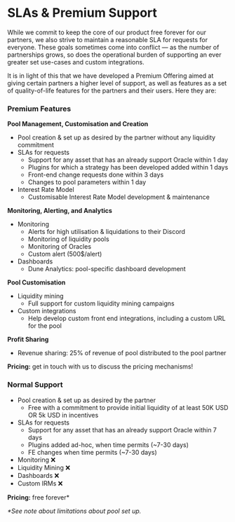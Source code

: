 # SLAs & Premium Support

While we commit to keep the core of our product free forever for our partners, we also strive to maintain a reasonable SLA for requests for everyone. These goals sometimes come into conflict — as the number of partnerships grows, so does the operational burden of supporting an ever greater set use-cases and custom integrations.

It is in light of this that we have developed a Premium Offering aimed at giving certain partners a higher level of support, as well as features as a set of quality-of-life features for the partners and their users. Here they are:

### Premium Features

**Pool Management, Customisation and Creation**

* Pool creation & set up as desired by the partner without any liquidity commitment
* SLAs for requests
  * Support for any asset that has an already support Oracle within 1 day
  * Plugins for which a strategy has been developed added within 1 days
  * Front-end change requests done within 3 days
  * Changes to pool parameters within 1 day
* Interest Rate Model
  * Customisable Interest Rate Model development & maintenance

**Monitoring, Alerting, and Analytics**

* Monitoring
  * Alerts for high utilisation & liquidations to their Discord
  * Monitoring of liquidity pools
  * Monitoring of Oracles
  * Custom alert (500$/alert)
* Dashboards
  * Dune Analytics: pool-specific dashboard development

**Pool Customisation**

* Liquidity mining
  * Full support for custom liquidity mining campaigns
* Custom integrations
  * Help develop custom front end integrations, including a custom URL for the pool

**Profit Sharing**

* Revenue sharing: 25% of revenue of pool distributed to the pool partner

**Pricing:** get in touch with us to discuss the pricing mechanisms!

### Normal Support

* Pool creation & set up as desired by the partner
  * Free with a commitment to provide initial liquidity of at least 50K USD OR 5k USD in incentives
* SLAs for requests
  * Support for any asset that has an already support Oracle within 7 days
  * Plugins added ad-hoc, when time permits (\~7-30 days)
  * FE changes when time permits (\~7-30 days)
* Monitoring ❌
* Liquidity Mining ❌
* Dashboards ❌
* Custom IRMs ❌

**Pricing:** free forever\*

_\*See note about limitations about pool set up._
